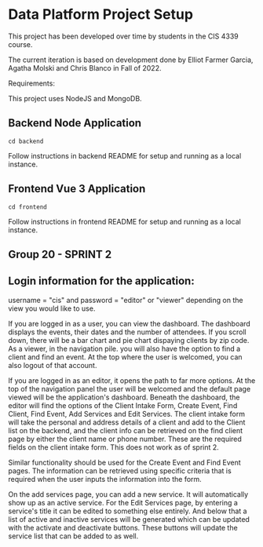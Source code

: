 # Data Platform Project Setup

This project has been developed over time by students in the CIS 4339 course.

The current iteration is based on development done by Elliot Farmer Garcia, Agatha	Molski and Chris	Blanco in Fall of 2022.

Requirements:

This project uses NodeJS and MongoDB.

## Backend Node Application
```
cd backend
```
Follow instructions in backend README for setup and running as a local instance.

## Frontend Vue 3 Application
```
cd frontend
```
Follow instructions in frontend README for setup and running as a local instance.


## Group 20 - SPRINT 2 

## Login information for the application:

username = "cis" and password = "editor" or "viewer" depending on the view you would like to use.

If you are logged in as a user, you can view the dashboard. The dashboard displays the events, their dates and the number of attendees. If you scroll down, there will be a bar chart and pie chart dispaying clients by zip code. 
As a viewer, in the navigation pile. you will also have the option to find a client and find an event. At the top where the user is welcomed, you can also logout of that account.

If you are logged in as an editor, it opens the path to far more options. 
At the top of the navigation panel the user will be welcomed and the default page viewed will be the application's dashboard. 
Beneath the dashboard, the editor will find the options of the Client Intake Form, Create Event, Find Client, Find Event, Add Services and Edit Services.
The client intake form will take the personal and address details of a client and add to the Client list on the backend, and the client info can be retrieved on the find client page by either the client name or phone number. These are the required fields on the client intake form. This does not work as of sprint 2. 

Similar functionality should be used for the Create Event and Find Event pages. The information can be retrieved using specific criteria that is required when the user inputs the information into the form. 

On the add services page, you can add a new service. It will automatically show up as an active service. 
For the Edit Services page, by entering a service's title it can be edited to something else entirely. And below that a list of active and inactive services will be generated which can be updated with the activate and deactivate buttons. These buttons will update the service list that can be added to as well. 
